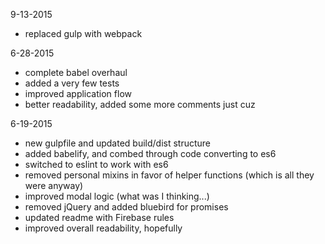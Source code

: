9-13-2015
- replaced gulp with webpack

6-28-2015
- complete babel overhaul
- added a very few tests
- improved application flow
- better readability, added some more comments just cuz

6-19-2015
- new gulpfile and updated build/dist structure
- added babelify, and combed through code converting to es6
- switched to eslint to work with es6
- removed personal mixins in favor of helper functions (which is all they were anyway)
- improved modal logic (what was I thinking...)
- removed jQuery and added bluebird for promises
- updated readme with Firebase rules
- improved overall readability, hopefully